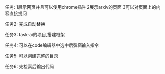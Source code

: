 任务:
1展示网页并且可以使用chrome插件
2展示arxiv的页面
3可以对页面上的内容直接提问

任务2:
完成自动替换

任务3:
task-ai的项目,搭建框架

任务4:
可以在code编辑器中选中后弹窗输入指令


任务5:
可以创建完整的目录

任务6:
先检索后输出代码

